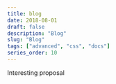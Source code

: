 ```yaml
---
title: blog
date: 2018-08-01
draft: false
description: "Blog"
slug: "Blog"
tags: ["advanced", "css", "docs"]
series_order: 10
---
```

Interesting proposal
